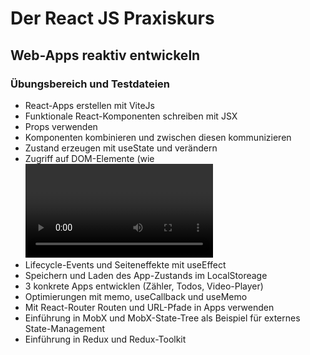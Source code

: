 # Der React JS Praxiskurs
## Web-Apps reaktiv entwickeln
### Übungsbereich und Testdateien
- React-Apps erstellen mit ViteJs
- Funktionale React-Komponenten schreiben mit JSX
- Props verwenden
- Komponenten kombinieren und zwischen diesen kommunizieren
- Zustand erzeugen mit useState  und verändern
- Zugriff auf DOM-Elemente (wie <video>) mit useRef erhalten
- Lifecycle-Events und Seiteneffekte mit useEffect
- Speichern und Laden des App-Zustands im LocalStoreage
- 3 konkrete Apps entwicklen (Zähler, Todos, Video-Player)
- Optimierungen mit memo, useCallback und useMemo
- Mit React-Router Routen und URL-Pfade in Apps verwenden
- Einführung in MobX und MobX-State-Tree als Beispiel für externes State-Management
- Einführung in Redux und Redux-Toolkit